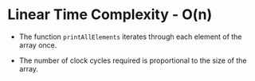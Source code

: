 # Linear Time Complexity - O(n)

* The function `printAllElements` iterates through each element of the array once. 

* The number of clock cycles required is proportional to the size of the array.